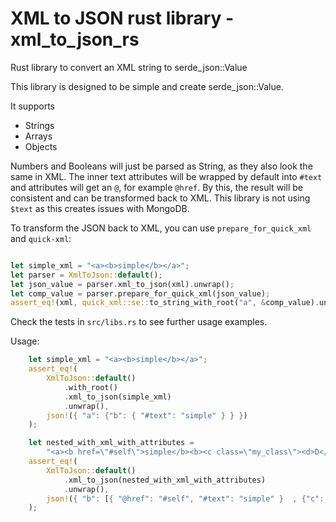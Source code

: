 # XML to JSON rust library - xml_to_json_rs
Rust library to convert an XML string to serde_json::Value

This library is designed to be simple and create serde_json::Value.

It supports
- Strings
- Arrays
- Objects

Numbers and Booleans will just be parsed as String, as they also look the same in XML.
The inner text attributes will be wrapped by default into `#text` and attributes will 
get an `@`, for example `@href`. By this, the result will be consistent and can 
be transformed back to XML. This library is not using `$text` as this creates 
issues with MongoDB. 

To transform the JSON back to XML, you can use `prepare_for_quick_xml` and `quick-xml`:
```rust

let simple_xml = "<a><b>simple</b></a>";
let parser = XmlToJson::default();
let json_value = parser.xml_to_json(xml).unwrap();
let comp_value = parser.prepare_for_quick_xml(json_value);
assert_eq!(xml, quick_xml::se::to_string_with_root("a", &comp_value).unwrap());


```

Check the tests in `src/libs.rs` to see further usage examples.

Usage:
```rust
    let simple_xml = "<a><b>simple</b></a>";
    assert_eq!(
        XmlToJson::default()
            .with_root()
            .xml_to_json(simple_xml)
            .unwrap(),
        json!({ "a": {"b": { "#text": "simple" } } })
    );

    let nested_with_xml_with_attributes =
        "<a><b href=\"#self\">simple</b><b><c class=\"my_class\"><d>D</d><d>1</d></c></b></a>";
    assert_eq!(
        XmlToJson::default()
            .xml_to_json(nested_with_xml_with_attributes)
            .unwrap(),
        json!({ "b": [{ "@href": "#self", "#text": "simple" }  , {"c": { "@class": "my_class", "d": [{ "#text": "D" }, { "#text": "1" }] } }   ] })
    );
```
